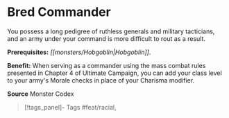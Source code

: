 ﻿---
cssclass: [feats]

---
# Bred Commander

You possess a long pedigree of ruthless generals and military tacticians, and an army under your command is more difficult to rout as a result.

**Prerequisites:** _[[monsters/Hobgoblin|Hobgoblin]]_.

**Benefit:** When serving as a commander using the mass combat rules presented in Chapter 4 of Ultimate Campaign, you can add your class level to your army's Morale checks in place of your Charisma modifier.

**Source** Monster Codex
>[!tags_panel]- Tags
> #feat/racial, 